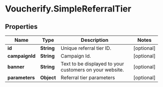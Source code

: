 # Voucherify.SimpleReferralTier

## Properties

Name | Type | Description | Notes
------------ | ------------- | ------------- | -------------
**id** | **String** | Unique referral tier ID. | [optional] 
**campaignId** | **String** | Campaign Id. | [optional] 
**banner** | **String** | Text to be displayed to your customers on your website. | [optional] 
**parameters** | **Object** | Referral tier parameters | [optional] 


